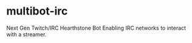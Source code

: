 multibot-irc
============

Next Gen Twitch/IRC Hearthstone Bot Enabling IRC networks to interact with a streamer.

